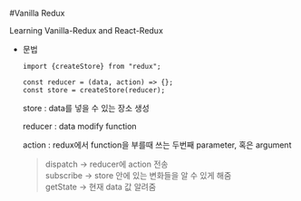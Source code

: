 #Vanilla Redux

Learning Vanilla-Redux and React-Redux

- 문법

    ```tsx
    import {createStore} from "redux";
    
    const reducer = (data, action) => {};
    const store = createStore(reducer);
    ```
  store : data를 넣을 수 있는 장소 생성

  reducer : data modify function
  
  action : redux에서 function을 부를때 쓰는 두번째 parameter, 혹은 argument
  
  > dispatch → reducer에 action 전송 </br>
  subscribe → store 안에 있는 변화들을 알 수 있게 해줌 </br>
  getState → 현재 data 값 알려줌
  >